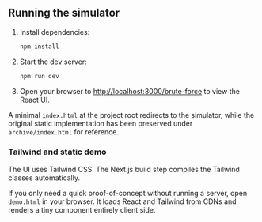 ## Running the simulator

1. Install dependencies:

   ```bash
   npm install
   ```

2. Start the dev server:

   ```bash
   npm run dev
   ```

3. Open your browser to <http://localhost:3000/brute-force> to view the React UI.

A minimal `index.html` at the project root redirects to the simulator, while the original static implementation has been preserved under `archive/index.html` for reference.

### Tailwind and static demo

The UI uses Tailwind CSS. The Next.js build step compiles the Tailwind classes automatically.

If you only need a quick proof-of-concept without running a server, open `demo.html` in your browser. It loads React and Tailwind from CDNs and renders a tiny component entirely client side.

